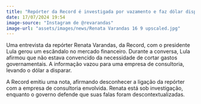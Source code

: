 ```yaml
---
title: "Repórter da Record é investigada por vazamento e faz dólar disparar"
date: 17/07/2024 19:54
image-source: "Instagram de @revarandas"
image-url: "assets/images/news/Renata Varandas 16 9 upscaled.jpg"
---
```


Uma entrevista da repórter Renata Varandas, da Record, com o presidente Lula gerou um escândalo no mercado financeiro. Durante a conversa, Lula afirmou que não estava convencido da necessidade de cortar gastos governamentais. A informação vazou para uma empresa de consultoria, levando o dólar a disparar.

A Record emitiu uma nota, afirmando desconhecer a ligação da repórter com a empresa de consultoria envolvida. Renata está sob investigação, enquanto o governo defende que suas falas foram descontextualizadas.